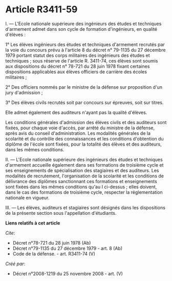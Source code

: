 # Article R3411-59

I. ― L'Ecole nationale supérieure des ingénieurs des études et techniques d'armement admet dans son cycle de formation
d'ingénieurs, en qualité d'élèves : 

1° Les élèves ingénieurs des études et techniques d'armement recrutés par la voie du concours prévu à l'article 8 du décret
n° 79-1135 du 27 décembre 1979 portant statut des corps militaires des ingénieurs des études et techniques ; sous réserve de
l'article R. 3411-74, ces élèves sont soumis aux dispositions du décret n° 78-721 du 28 juin 1978 fixant certaines
dispositions applicables aux élèves officiers de carrière des écoles militaires ; 

2° Des officiers nommés par le ministre de la défense sur proposition d'un jury d'admission ; 

3° Des élèves civils recrutés soit par concours sur épreuves, soit sur titres. 

Elle admet également des auditeurs n'ayant pas la qualité d'élèves. 

Les conditions générales d'admission des élèves civils et des auditeurs sont fixées, pour chaque voie d'accès, par arrêté du
ministre de la défense, après avis du conseil d'administration. Les modalités générales de la scolarité et du contrôle des
connaissances et les conditions d'obtention du diplôme de l'école sont fixées, pour la totalité des élèves et des auditeurs,
dans les mêmes conditions. 

II. ― L'Ecole nationale supérieure des ingénieurs des études et techniques d'armement accueille également dans ses formations
de troisième cycle et ses enseignements de spécialisation des stagiaires et des auditeurs. Les modalités de recrutement,
l'organisation de la scolarité et les conditions de délivrance des diplômes sanctionnant ces formations et enseignements sont
fixées dans les mêmes conditions qu'au I ci-dessus ; elles doivent, dans le cas des formations de troisième cycle, respecter
la réglementation nationale en vigueur. 

III. ― Les élèves, auditeurs et stagiaires sont désignés dans les dispositions de la présente section sous l'appellation
d'étudiants.

**Liens relatifs à cet article**

_Cite_:

  - Décret n°78-721 du 28 juin 1978 (Ab)
  - Décret n°79-1135 du 27 décembre 1979 - art. 8 (Ab)
  - Code de la défense. - art. R3411-74 (V)

_Créé par_:

  - Décret n°2008-1219 du 25 novembre 2008 - art. (V)
